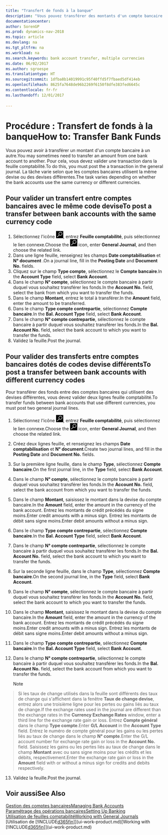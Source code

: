 ```yaml
---
title: "Transfert de fonds à la banque"
description: "Vous pouvez transférer des montants d'un compte bancaire à un autre, y compris dans différentes devises, en validant la transaction dans la feuille comptabilité."
documentationcenter: 
author: SorenGP
ms.prod: dynamics-nav-2018
ms.topic: article
ms.devlang: na
ms.tgt_pltfrm: na
ms.workload: na
ms.search.keywords: bank account transfer, multiple currencies
ms.date: 06/02/2017
ms.author: sgroespe
ms.translationtype: HT
ms.sourcegitcommit: 1dfba8b14019991c95f40ffd5f7fbaed5df414eb
ms.openlocfilehash: 8625fa7648de96b2269f6150f8dfe383fed6645c
ms.contentlocale: fr-fr
ms.lasthandoff: 12/01/2017

---
```

# <a name="how-to-transfer-bank-funds"></a><span data-ttu-id="f0042-103">Procédure : Transfert de fonds à la banque</span><span class="sxs-lookup"><span data-stu-id="f0042-103">How to: Transfer Bank Funds</span></span>
<span data-ttu-id="f0042-104">Vous pouvez avoir à transférer un montant d'un compte bancaire à un autre.</span><span class="sxs-lookup"><span data-stu-id="f0042-104">You may sometimes need to transfer an amount from one bank account to another.</span></span> <span data-ttu-id="f0042-105">Pour cela, vous devez valider une transaction dans la feuille comptabilité.</span><span class="sxs-lookup"><span data-stu-id="f0042-105">To do this, you must post the a transaction in the general journal.</span></span> <span data-ttu-id="f0042-106">La tâche varie selon que les comptes bancaires utilisent la même devise ou des devises différentes.</span><span class="sxs-lookup"><span data-stu-id="f0042-106">The task varies depending on whether the bank accounts use the same currency or different currencies.</span></span>

## <a name="to-post-a-transfer-between-bank-accounts-with-the-same-currency-code"></a><span data-ttu-id="f0042-107">Pour valider un transfert entre comptes bancaires avec le même code devise</span><span class="sxs-lookup"><span data-stu-id="f0042-107">To post a transfer between bank accounts with the same currency code</span></span>
1. <span data-ttu-id="f0042-108">Sélectionnez l'icône ![Page ou état pour la recherche](media/ui-search/search_small.png "Page ou état pour la recherche"), entrez **Feuille comptabilité**, puis sélectionnez le lien connexe.</span><span class="sxs-lookup"><span data-stu-id="f0042-108">Choose the ![Search for Page or Report](media/ui-search/search_small.png "Search for Page or Report icon") icon, enter **General Journal**, and then choose the related link.</span></span>
2. <span data-ttu-id="f0042-109">Dans une ligne feuille, renseignez les champs **Date comptabilisation** et **N° document** .</span><span class="sxs-lookup"><span data-stu-id="f0042-109">On a journal line, fill in the **Posting Date** and **Document No.** fields.</span></span>
3. <span data-ttu-id="f0042-110">Cliquez sur le champ **Type compte**, sélectionnez le **Compte bancaire**.</span><span class="sxs-lookup"><span data-stu-id="f0042-110">In the **Account Type** field, select **Bank Account**.</span></span>
4. <span data-ttu-id="f0042-111">Dans le champ **N° compte**, sélectionnez le compte bancaire à partir duquel vous souhaitez transférer les fonds.</span><span class="sxs-lookup"><span data-stu-id="f0042-111">In the **Account No.** field, select the bank from which you want to transfer the funds.</span></span>
5. <span data-ttu-id="f0042-112">Dans le champ **Montant**, entrez le total à transférer.</span><span class="sxs-lookup"><span data-stu-id="f0042-112">In the **Amount** field, enter the amount to be transferred.</span></span>
6. <span data-ttu-id="f0042-113">Dans le champ **Type compte contrepartie**, sélectionnez **Compte bancaire**.</span><span class="sxs-lookup"><span data-stu-id="f0042-113">In the **Bal. Account Type** field, select **Bank Account**.</span></span>
7. <span data-ttu-id="f0042-114">Dans le champ **N° compte contrepartie**, sélectionnez le compte bancaire à partir duquel vous souhaitez transférer les fonds.</span><span class="sxs-lookup"><span data-stu-id="f0042-114">In the **Bal. Account No.** field, select the bank account to which you want to transfer the funds.</span></span>
8. <span data-ttu-id="f0042-115">Validez la feuille.</span><span class="sxs-lookup"><span data-stu-id="f0042-115">Post the journal.</span></span>

## <a name="to-post-a-transfer-between-bank-accounts-with-different-currency-codes"></a><span data-ttu-id="f0042-116">Pour valider des transferts entre comptes bancaires dotés de codes devise différents</span><span class="sxs-lookup"><span data-stu-id="f0042-116">To post a transfer between bank accounts with different currency codes</span></span>
<span data-ttu-id="f0042-117">Pour transférer des fonds entre des comptes bancaires qui utilisent des devises différentes, vous devez valider deux lignes feuille comptabilité.</span><span class="sxs-lookup"><span data-stu-id="f0042-117">To transfer funds between bank accounts that use different currencies, you must post two general journal lines.</span></span>

1. <span data-ttu-id="f0042-118">Sélectionnez l'icône ![Page ou état pour la recherche](media/ui-search/search_small.png "Page ou état pour la recherche"), entrez **Feuille comptabilité**, puis sélectionnez le lien connexe.</span><span class="sxs-lookup"><span data-stu-id="f0042-118">Choose the ![Search for Page or Report](media/ui-search/search_small.png "Search for Page or Report icon") icon, enter **General Journal**, and then choose the related link.</span></span>
2. <span data-ttu-id="f0042-119">Créez deux lignes feuille, et renseignez les champs **Date comptabilisation** et **N° document**.</span><span class="sxs-lookup"><span data-stu-id="f0042-119">Create two journal lines, and fill in the **Posting Date** and **Document No.** fields.</span></span>
3. <span data-ttu-id="f0042-120">Sur la première ligne feuille, dans le champ **Type**, sélectionnez **Compte bancaire**.</span><span class="sxs-lookup"><span data-stu-id="f0042-120">On the first journal line, in the **Type** field, select **Bank Account**.</span></span>
4. <span data-ttu-id="f0042-121">Dans le champ **N° compte**, sélectionnez le compte bancaire à partir duquel vous souhaitez transférer les fonds.</span><span class="sxs-lookup"><span data-stu-id="f0042-121">In the **Account No.** field, select the bank account from which you want to transfer the funds.</span></span>
5. <span data-ttu-id="f0042-122">Dans le champ **Montant**, saisissez le montant dans la devise du compte bancaire.</span><span class="sxs-lookup"><span data-stu-id="f0042-122">In the **Amount** field, enter the amount in the currency of the bank account.</span></span> <span data-ttu-id="f0042-123">Entrez les montants de crédit précédés du signe moins.</span><span class="sxs-lookup"><span data-stu-id="f0042-123">Enter credit amounts with a minus sign.</span></span> <span data-ttu-id="f0042-124">Entrez les montants de débit sans signe moins.</span><span class="sxs-lookup"><span data-stu-id="f0042-124">Enter debit amounts without a minus sign.</span></span>
6. <span data-ttu-id="f0042-125">Dans le champ **Type compte contrepartie**, sélectionnez **Compte bancaire**.</span><span class="sxs-lookup"><span data-stu-id="f0042-125">In the **Bal. Account Type** field, select **Bank Account**.</span></span>
7. <span data-ttu-id="f0042-126">Dans le champ **N° compte contrepartie**, sélectionnez le compte bancaire à partir duquel vous souhaitez transférer les fonds.</span><span class="sxs-lookup"><span data-stu-id="f0042-126">In the **Bal. Account No.** field, select the bank account to which you want to transfer the funds.</span></span>
8. <span data-ttu-id="f0042-127">Sur la seconde ligne feuille, dans le champ **Type**, sélectionnez **Compte bancaire**.</span><span class="sxs-lookup"><span data-stu-id="f0042-127">On the second journal line, in the **Type** field, select **Bank Account**.</span></span>
9. <span data-ttu-id="f0042-128">Dans le champ **N° compte**, sélectionnez le compte bancaire à partir duquel vous souhaitez transférer les fonds.</span><span class="sxs-lookup"><span data-stu-id="f0042-128">In the **Account No.** field, select the bank account to which you want to transfer the funds.</span></span>
10. <span data-ttu-id="f0042-129">Dans le champ **Montant**, saisissez le montant dans la devise du compte bancaire.</span><span class="sxs-lookup"><span data-stu-id="f0042-129">In the **Amount** field, enter the amount in the currency of the bank account.</span></span> <span data-ttu-id="f0042-130">Entrez les montants de crédit précédés du signe moins.</span><span class="sxs-lookup"><span data-stu-id="f0042-130">Enter credit amounts with a minus sign.</span></span> <span data-ttu-id="f0042-131">Entrez les montants de débit sans signe moins.</span><span class="sxs-lookup"><span data-stu-id="f0042-131">Enter debit amounts without a minus sign.</span></span>
11. <span data-ttu-id="f0042-132">Dans le champ **Type compte contrepartie**, sélectionnez **Compte bancaire**.</span><span class="sxs-lookup"><span data-stu-id="f0042-132">In the **Bal. Account Type** field, select **Bank Account**.</span></span>  
12. <span data-ttu-id="f0042-133">Dans le champ **N° compte contrepartie**, sélectionnez le compte bancaire à partir duquel vous souhaitez transférer les fonds.</span><span class="sxs-lookup"><span data-stu-id="f0042-133">In the **Bal. Account No.** field, select the bank account from which you want to transfer the funds.</span></span>

    > [!NOTE]  
>   <span data-ttu-id="f0042-134">Si les taux de change utilisés dans la feuille sont différents des taux de change qui s'affichent dans la fenêtre **Taux de change devise**, entrez alors une troisième ligne pour les pertes ou gains liés au taux de change.</span><span class="sxs-lookup"><span data-stu-id="f0042-134">If the exchange rates used in the journal are different than the exchange rates in the **Currency Exchange Rates** window, enter a third line for the exchange rate gain or loss.</span></span> <span data-ttu-id="f0042-135">Entrez **Compte général** dans le champ **Type compte**.</span><span class="sxs-lookup"><span data-stu-id="f0042-135">Enter **G/L Account** in the **Account Type** field.</span></span> <span data-ttu-id="f0042-136">Entrez le numéro de compte général pour les gains ou les pertes liés au taux de change dans le champ **N° compte**.</span><span class="sxs-lookup"><span data-stu-id="f0042-136">Enter the G/L account number for exchange rate gain or loss in the **Account No.** field.</span></span> <span data-ttu-id="f0042-137">Saisissez les gains ou les pertes liés au taux de change dans le champ **Montant** avec ou sans signe moins pour les crédits et les débits, respectivement.</span><span class="sxs-lookup"><span data-stu-id="f0042-137">Enter the exchange rate gain or loss in the **Amount** field with or without a minus sign for credits and debits respectively.</span></span>
13. <span data-ttu-id="f0042-138">Validez la feuille.</span><span class="sxs-lookup"><span data-stu-id="f0042-138">Post the journal.</span></span>

## <a name="see-also"></a><span data-ttu-id="f0042-139">Voir aussi</span><span class="sxs-lookup"><span data-stu-id="f0042-139">See Also</span></span>
[<span data-ttu-id="f0042-140">Gestion des comptes bancaires</span><span class="sxs-lookup"><span data-stu-id="f0042-140">Managing Bank Accounts</span></span>](bank-manage-bank-accounts.md)  
[<span data-ttu-id="f0042-141">Paramétrage des opérations bancaires</span><span class="sxs-lookup"><span data-stu-id="f0042-141">Setting Up Banking</span></span>](bank-setup-banking.md)  
[<span data-ttu-id="f0042-142">Utilisation de feuilles comptabilité</span><span class="sxs-lookup"><span data-stu-id="f0042-142">Working with General Journals</span></span>](ui-work-general-journals.md)  
<span data-ttu-id="f0042-143">[Utilisation de [!INCLUDE[d365fin](includes/d365fin_md.md)]](ui-work-product.md)</span><span class="sxs-lookup"><span data-stu-id="f0042-143">[Working with [!INCLUDE[d365fin](includes/d365fin_md.md)]](ui-work-product.md)</span></span>

